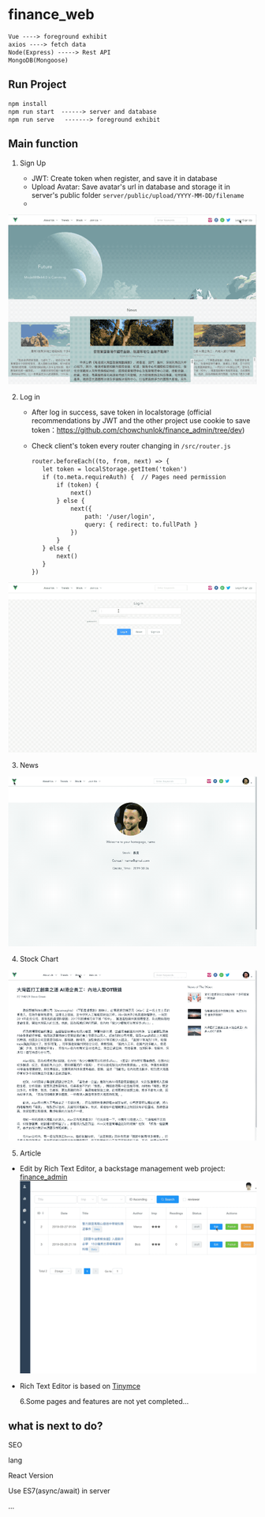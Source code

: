 # finance_web

```
Vue ----> foreground exhibit
axios ----> fetch data
Node(Express) -----> Rest API
MongoDB(Mongoose)
```

## Run Project

```
npm install
npm run start  ------> server and database
npm run serve   -------> foreground exhibit
```

## Main function

1. Sign Up

   - JWT: Create token when register, and save it in database
   - Upload Avatar: Save avatar's url in database and storage it in server's public folder `server/public/upload/YYYY-MM-DD/filename`
   -

![register](./static/gif/register.gif)

2. Log in

   - After log in success, save token in localstorage (official recommendations by JWT and the other project use cookie to save token：https://github.com/chowchunlok/finance_admin/tree/dev)

   - Check client's token every router changing in `/src/router.js`

     ```
     router.beforeEach((to, from, next) => {
     	let token = localStorage.getItem('token')
     	if (to.meta.requireAuth) {  // Pages need permission
     		if (token) {
     			next()
     		} else {
     			next({
     				path: '/user/login',
     				query: { redirect: to.fullPath }
     			})
     		}
     	} else {
     		next()
     	}
     })
     ```

![log in](./static/gif/Login.gif)

3. News

![news](./static/gif/news.gif)

4. Stock Chart

![Stock Chart](./static/gif/chart.gif)

5. Article

- Edit by Rich Text Editor, a backstage management web project: [finance_admin](https://github.com/chowchunlok/finance_admin/tree/dev)
  ![Edit Article in background management](./static/gif/edit.gif)

* Rich Text Editor is based on [Tinymce](https://www.tiny.cloud/get-tiny/custom-builds/)

  6.Some pages and features are not yet completed…

## what is next to do?

SEO

lang

React Version

Use ES7(async/await) in server

…
